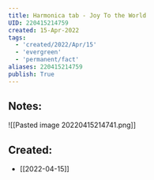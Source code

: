 ```yaml
---
title: Harmonica tab - Joy To the World
UID: 220415214759
created: 15-Apr-2022
tags:
  - 'created/2022/Apr/15'
  - 'evergreen'
  - 'permanent/fact'
aliases: 220415214759
publish: True
---
```

## Notes:

![[Pasted image 20220415214741.png]]
## Created:
- [[2022-04-15]]
